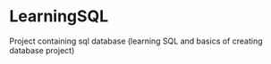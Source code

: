 # LearningSQL
Project containing sql database (learning SQL and basics of creating database project)
